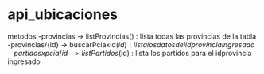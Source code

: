 # api_ubicaciones
metodos
-provincias -> listProvincias() : lista todas las provincias de la tabla
-provincias/{id} -> buscarPciaxid($id) : lista los datos del idprovincia ingresado
-partidosxpcia/{id}-> listPartidos($id) : lista los partidos para el idprovincia ingresado